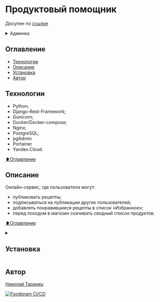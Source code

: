 # Продуктовый помощник

Досупен по [ссылке](http://foodgram-nvt.tk)

<details>
  <summary> Админка </summary>

```py
email: rev@rev.ru
password: asdfQWER12#$
```

</details>

## Оглавление

- [Технологии](#технологии)
- [Описание](#описание)
- <a href="#structure"> Установка </a>
- [Автор](#автор)

## Технологии

- Python;
- Django-Rest-Framework;
- Gunicorn;
- Docker/Docker-compose;
- Nginx;
- PostgreSQL;
- pgAdmin
- Portainer
- Yandex.Cloud.

[⬆️Оглавление](#оглавление)

## Описание

 Онлайн-сервис, где пользователи могут:

- публиковать рецепты;
- подписываться на публикации других пользователей;
- добавлять понравившиеся рецепты в список «Избранное»;
- перед походом в магазин скачивать сводный список продуктов.

[⬆️Оглавление](#оглавление)

<details>
  <summary>
    <h2 id="structure"> Установка </h2>
  </summary>

### Структура проекта:

```cmd
|   .env
|   .gitignore
|   README.md
|   
+---backend  <--
|   |   Dockerfile
|   |   manage.py
|   |   requirements.txt
|   |   
|   +---api
|   |   |   apps.py
|   |   |   filters.py
|   |   |   pagination.py
|   |   |   permissions.py
|   |   |   urls.py
|   |   |   utils.py
|   |   |   views.py
|   |   |   __init__.py
|   |   |   
|   |   \---__pycache__
|   |           
|   +---backend
|   |   |   asgi.py
|   |   |   settings.py
|   |   |   urls.py
|   |   |   wsgi.py
|   |   |   __init__.py
|   |   |   
|   |   \---__pycache__
|   |           
|   +---data  <-- Данные для наполнения БД "Ингредиенты"
|   |       ingredients.csv
|   |       ingredients.json
|   |       
|   +---recipes
|   |   |   admin.py
|   |   |   apps.py
|   |   |   models.py
|   |   |   serializers.py
|   |   |   views.py
|   |   |   __init__.py
|   |   |           
|   |   \---__pycache__
|   |           
|   +---scripts  <-- Скрипт для заполнения БД "Ингредиенты"
|   |   |   load_ing_data.py
|   |   |   __init__.py
|   |   |   
|   |   \---__pycache__
|   |           
|   \---users
|       |   admin.py
|       |   apps.py
|       |   models.py
|       |   serializers.py
|       |   views.py
|       |   __init__.py
|       |   
|       \---__pycache__
|               
+---docs  <-- Документация по API
|       openapi-schema.yml
|       redoc.html
|       
+---frontend  <-- Фронтенд для сборки файлов
|   |   Dockerfile
|   |   package-lock.json
|   |   package.json
|   |   yarn.lock
|   |   
|   ...
|         
+---infra  <-- Сборка контейнеров, настройка сервера
|       docker-compose.yml
|       nginx.conf
|       
\---venv
```

- Склонируйте репозиторий на свой компьютер:

```py
https://github.com/nvtaranets/foodgram-project-react/
```

- Соберите контейнеры из папки `infra`:

```py
docker-compose up -d
```

- В контейнере **backend**:
    - выполните миграции;
    - установите **superuser**;
    - заполните БД исходными данными:

```py
docker-compose exec backend python manage.py migrate
docker-compose exec backend python manage.py createsuperuser
docker-compose exec backend python manage.py runscript load_ing_data
```

[⬆️Оглавление](#оглавление)

</details>

## Автор

[Николай Таранец](https://github.com/nvtaranets)  


[![Foodgram CI/CD](https://github.com/NVTaranets/foodgram-project-react/actions/workflows/ci-cd.yml/badge.svg)](https://github.com/NVTaranets/foodgram-project-react/actions/workflows/ci-cd.yml)